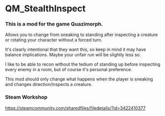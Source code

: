 # QM_StealthInspect

### This is a mod for the game Quazimorph.

Allows you to change from sneaking to standing after inspecting a creature or rotating your character without a forced turn.

It's clearly intentional that they want this, so keep in mind it may have balance implications. Maybe your unfair run will be slightly less so.

I like to be able to recon without the tedium of standing up before inspecting every enemy in a room, but of course it's personal preference.

This mod should only change what happens when the player is sneaking and changes direction/inspects a creature.

### Steam Workshop
https://steamcommunity.com/sharedfiles/filedetails/?id=3422410377

